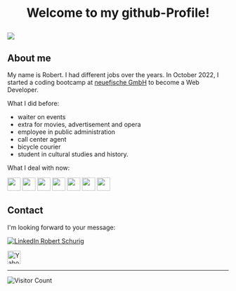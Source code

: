 # <p align="center">Welcome to my github-Profile!</p>

<img src="https://tenor.com/de/view/coding-gif-24297652.gif" />


## About me
My name is Robert. I had different jobs over the years. In October 2022, I started a coding bootcamp at <a href="https://www.neuefische.de/">neuefische GmbH</a> to become a Web Developer. 

What I did before:
- waiter on events
- extra for movies, advertisement and opera
- employee in public administration
- call center agent
- bicycle courier
- student in cultural studies and history.

What I deal with now:


<code><img height="30" src="https://cdn-icons-png.flaticon.com/512/5968/5968267.png"></code>
<code><img height="30" src="https://cdn-icons-png.flaticon.com/512/5968/5968242.png"></code>
<code><img height="30" src="https://cdn-icons-png.flaticon.com/512/5968/5968292.png"></code>
<code><img height="30" src="https://cdn-icons-png.flaticon.com/512/3334/3334886.png"></code>
<code><img height="30" src="https://pics.freeicons.io/uploads/icons/png/9114856761551941711-512.png"></code>
<code><img height="30" src="https://cdn.icon-icons.com/icons2/2415/PNG/512/git_original_wordmark_logo_icon_146510.png"></code>
<code><img height="30" src="https://cdn.icon-icons.com/icons2/2415/PNG/512/mongodb_plain_wordmark_logo_icon_146423.png"></code>

## Contact
I'm looking forward to your message:


<a href="https://www.linkedin.com/in/robert-schurig-110712131/"><img alt="LinkedIn Robert Schurig"  src="https://img.shields.io/badge/linkedin-%230077B5.svg?&style=for-the-badge&logo=linkedin&logoColor=white" /></a>

<a href="mailto:robertschurig@yahoo.com"><img alt="Yahoo Logo" height="30px" src="https://upload.wikimedia.org/wikipedia/commons/3/3a/Yahoo%21_%282019%29.svg" /></a>

---

<p align="left">

![Visitor Count](https://profile-counter.glitch.me/{Robert-Schurig}/count.svg)

</p>




